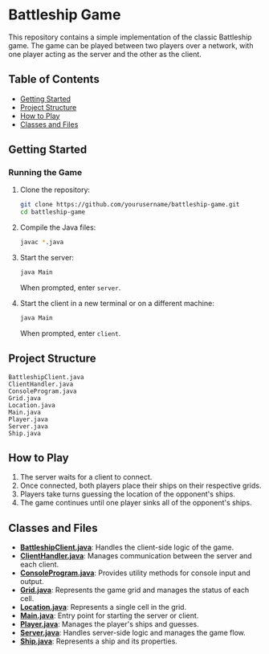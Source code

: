 # Battleship Game

This repository contains a simple implementation of the classic Battleship game. The game can be played between two players over a network, with one player acting as the server and the other as the client.

## Table of Contents

- [Getting Started](#getting-started)
- [Project Structure](#project-structure)
- [How to Play](#how-to-play)
- [Classes and Files](#classes-and-files)

## Getting Started

### Running the Game

1. Clone the repository:
    ```sh
    git clone https://github.com/yourusername/battleship-game.git
    cd battleship-game
    ```

2. Compile the Java files:
    ```sh
    javac *.java
    ```

3. Start the server:
    ```sh
    java Main
    ```
    When prompted, enter `server`.

4. Start the client in a new terminal or on a different machine:
    ```sh
    java Main
    ```
    When prompted, enter `client`.

## Project Structure

```
BattleshipClient.java
ClientHandler.java
ConsoleProgram.java
Grid.java
Location.java
Main.java
Player.java
Server.java
Ship.java
```

## How to Play

1. The server waits for a client to connect.
2. Once connected, both players place their ships on their respective grids.
3. Players take turns guessing the location of the opponent's ships.
4. The game continues until one player sinks all of the opponent's ships.

## Classes and Files

- **[BattleshipClient.java](BattleshipClient.java)**: Handles the client-side logic of the game.
- **[ClientHandler.java](ClientHandler.java)**: Manages communication between the server and each client.
- **[ConsoleProgram.java](ConsoleProgram.java)**: Provides utility methods for console input and output.
- **[Grid.java](Grid.java)**: Represents the game grid and manages the status of each cell.
- **[Location.java](Location.java)**: Represents a single cell in the grid.
- **[Main.java](Main.java)**: Entry point for starting the server or client.
- **[Player.java](Player.java)**: Manages the player's ships and guesses.
- **[Server.java](Server.java)**: Handles server-side logic and manages the game flow.
- **[Ship.java](Ship.java)**: Represents a ship and its properties.
